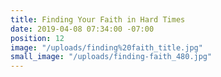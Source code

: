 ```yaml
---
title: Finding Your Faith in Hard Times
date: 2019-04-08 07:34:00 -07:00
position: 12
image: "/uploads/finding%20faith_title.jpg"
small_image: "/uploads/finding-faith_480.jpg"
---
```


